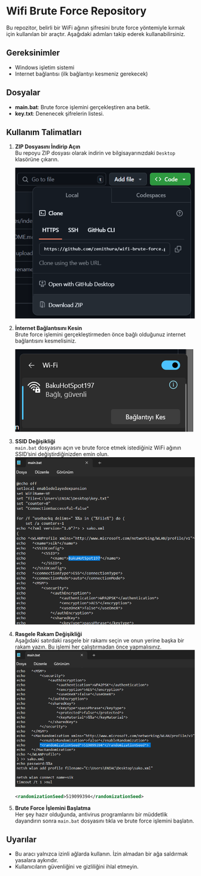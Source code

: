 
# Wifi Brute Force Repository

Bu repozitor, belirli bir WiFi ağının şifresini brute force yöntemiyle kırmak için kullanılan bir araçtır. Aşağıdaki adımları takip ederek kullanabilirsiniz.

## Gereksinimler

- Windows işletim sistemi
- Internet bağlantısı (ilk bağlantıyı kesmeniz gerekecek)

## Dosyalar

- **main.bat**: Brute force işlemini gerçekleştiren ana betik.
- **key.txt**: Denenecek şifrelerin listesi.

## Kullanım Talimatları

1. **ZIP Dosyasını İndirip Açın**  
   Bu repoyu ZIP dosyası olarak indirin ve bilgisayarınızdaki `Desktop` klasörüne çıkarın.

   ![Bağlantıyı Kesme](images/zip.png) 
2. **İnternet Bağlantısını Kesin**  
   Brute force işlemini gerçekleştirmeden önce bağlı olduğunuz internet bağlantısını kesmelisiniz. 

   ![Bağlantıyı Kesme](images/wifi_connection.png)  
   

3. **SSID Değişikliği**  
   `main.bat` dosyasını açın ve brute force etmek istediğiniz WiFi ağının SSID’sini değiştirdiğinizden emin olun.
   ![Bağlantıyı Kesme](images/ssid.png)
   
5. **Rasgele Rakam Değişikliği**  
   Aşağıdaki satırdaki rasgele bir rakamı seçin ve onun yerine başka bir rakam yazın. Bu işlemi her çalıştırmadan önce yapmalısınız.
   ![Bağlantıyı Kesme](images/random.png)  
   ```xml
   <randomizationSeed>519099394</randomizationSeed>
   ```

6. **Brute Force İşlemini Başlatma**  
   Her şey hazır olduğunda, antivirus programlarını bir müddetlik dayandırın sonra `main.bat` dosyasını tıkla ve brute force işlemini başlatın. 

## Uyarılar

- Bu aracı yalnızca izinli ağlarda kullanın. İzin almadan bir ağa saldırmak yasalara aykırıdır.
- Kullanıcıların güvenliğini ve gizliliğini ihlal etmeyin.

